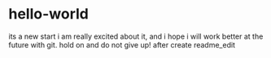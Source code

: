 # hello-world 
its a new start 
i am really excited about it, and i hope i will work better at the future with git.
hold on and do not give up!
after create readme_edit
